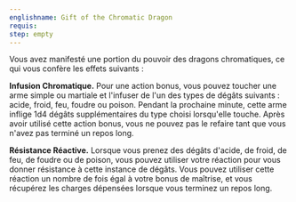 ```yaml
---
englishname: Gift of the Chromatic Dragon
requis:
step: empty
---
```

Vous avez manifesté une portion du pouvoir des dragons chromatiques, ce qui vous confère les effets suivants : 

**Infusion Chromatique.** Pour une action bonus, vous pouvez toucher une arme simple ou martiale et l'infuser de l'un des types de dégâts suivants : acide, froid, feu, foudre ou poison. Pendant la prochaine minute, cette arme inflige 1d4 dégâts supplémentaires du type choisi lorsqu'elle touche. Après avoir utilisé cette action bonus, vous ne pouvez pas le refaire tant que vous n'avez pas terminé un repos long.

**Résistance Réactive.** Lorsque vous prenez des dégâts d'acide, de froid, de feu, de foudre ou de poison, vous pouvez utiliser votre réaction pour vous donner résistance à cette instance de dégâts. Vous pouvez utiliser cette réaction un nombre de fois égal à votre bonus de maîtrise, et vous récupérez les charges dépensées lorsque vous terminez un repos long.
